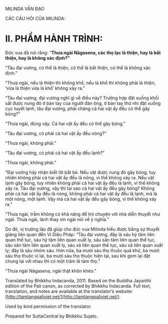  

MILINDA VẤN ĐẠO

CÁC CÂU HỎI CỦA MILINDA:

# II. PHẨM HÀNH TRÌNH:

Đức vua đã nói rằng: “**Thưa ngài Nāgasena, các thọ lạc là thiện, hay là bất thiện, hay là không xác định?”**

“Tâu đại vương, có thể là thiện, có thể là bất thiện, có thể là không xác định.”

“Thưa ngài, nếu là thiện thì không khổ, nếu là khổ thì không phải là thiện, ‘vừa là thiện vừa là khổ’ không xảy ra.”

“Tâu đại vương, đại vương nghĩ gì về điều này? Trường hợp đặt xuống khối sắt được nung đỏ ở bàn tay của người đàn ông, ở bàn tay thứ nhì đặt xuống cục tuyết lạnh, tâu đại vương, phải chăng cả hai vật ấy đều có thể gây bỏng?”

“Thưa ngài, đúng vậy. Cả hai vật ấy đều có thể gây bỏng.”

“Tâu đại vương, có phải cả hai vật ấy đều nóng?”

“Thưa ngài, không phải.”

“Tâu đại vương, có phải cả hai vật ấy đều lạnh?”

“Thưa ngài, không phải.”

“Đại vương hãy nhận biết lời bắt bẻ. Nếu vật được nung đỏ gây bỏng, tuy nhiên không phải cả hai vật ấy đều là nóng, vì thế không xảy ra. Nếu vật lạnh gây bỏng, tuy nhiên không phải cả hai vật ấy đều là lạnh, vì thế không xảy ra. Tâu đại vương, vậy thì tại sao cả hai vật ấy đều gây bỏng? Không phải cả hai vật ấy đều là nóng, không phải cả hai vật ấy đều là lạnh, mà là một nóng, một lạnh. Vậy mà cả hai vật ấy đều gây bỏng, vì thế không xảy ra.”

“Thưa ngài, trẫm không có khả năng để trò chuyện với nhà diễn thuyết như ngài. Thưa ngài, lành thay xin ngài nói về ý nghĩa.”

Do đó, vị trưởng lão đã giúp cho đức vua Milinda hiểu được bằng sự thuyết giảng liên quan đến Vi Diệu Pháp: “Tâu đại vương, đây là sáu hỷ tâm liên quan thế tục, sáu hỷ tâm liên quan xuất ly, sáu sân tâm liên quan thế tục, sáu sân tâm liên quan xuất ly, sáu xả liên quan thế tục, sáu xả liên quan xuất ly; đây là sáu nhóm sáu. Hơn nữa, ba mươi sáu thọ thuộc quá khứ, ba mươi sáu thọ thuộc vị lai, ba mươi sáu thọ thuộc hiện tại, sau khi gom lại đặt chung lại với nhau thì có một trăm lẻ tám thọ.”

“Thưa ngài Nāgasena, ngài thật khôn khéo.”

Translated by Bhikkhu Indacanda, 2011. Based on the Buddha Jayanthi edition of the Pali canon, as corrected by Bhikkhu Indacanda. Full text, translation, and notes are available at the translator’s website: [http://tamtangpaliviet.net/](http://tamtangpaliviet.net/).

Used by kind permission of the translator.

Prepared for SuttaCentral by Bhikkhu Sujato.